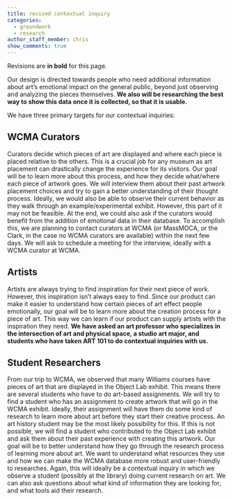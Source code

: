 ```yaml
---
title: revised contextual inquiry
categories:
  - groundwork
  - research
author_staff_member: chris
show_comments: true
---
```

Revisions are **in bold** for this page. 

Our design is directed towards people who need additional information about art’s emotional impact on the general public, beyond just observing and analyzing the pieces themselves. **We also will be researching the best way to show this data once it is collected, so that it is usable.**

We have three primary targets for our contextual inquiries:

## WCMA Curators

Curators decide which pieces of art are displayed and where each piece is placed relative to the others. This is a crucial job for any museum as art placement can drastically change the experience for its visitors. Our goal will be to learn more about this process, and how they decide what/where each piece of artwork goes. We will interview them about their past artwork placement choices and try to gain a better understanding of their thought process. Ideally, we would also be able to observe their current behavior as they walk through an example/experimental exhibit. However, this part of it may not be feasible. At the end, we could also ask if the curators would benefit from the addition of emotional data in their database. To accomplish this, we are planning to contact curators at WCMA (or MassMOCA, or the Clark, in the case no WCMA curators are available) within the next few days. We will ask to schedule a meeting for the interview, ideally with a WCMA curator at WCMA. 

## Artists

Artists are always trying to find inspiration for their next piece of work. However, this inspiration isn’t always easy to find. Since our product can make it easier to understand how certain pieces of art effect people emotionally, our goal will be to learn more about the creation process for a piece of art. This way we can learn if our product can supply artists with the inspiration they need. **We have asked an art professor who specializes in the intersection of art and physical space, a studio art major, and students who have taken ART 101 to do contextual inquiries with us.** 

## Student Researchers

From our trip to WCMA, we observed that many Williams courses have pieces of art that are displayed in the Object Lab exhibit. This means there are several students who have to do art-based assignments. We will try to find a student who has an assignment to create artwork that will go in the WCMA exhibit. Ideally, their assignment will have them do some kind of research to learn more about art before they start their creative process. An art history student may be the most likely possibility for this. If this is not possible, we will find a student who contributed to the Object Lab exhibit and ask them about their past experience with creating this artwork. Our goal will be to better understand how they go through the research process of learning more about art. We want to understand what resources they use and how we can make the WCMA database more robust and user-friendly to researches. Again, this will ideally be a contextual inquiry in which we observe a student (possibly at the library) doing current research on art. We can also ask questions about what kind of information they are looking for, and what tools aid their research. 

